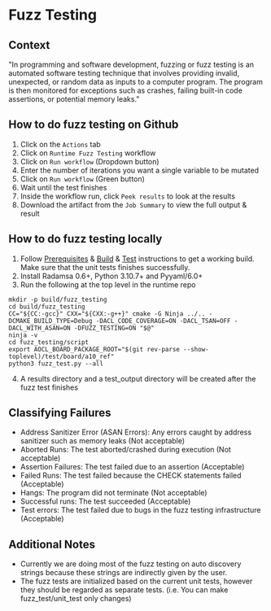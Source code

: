 # Fuzz Testing

## Context
"In programming and software development, fuzzing or fuzz testing is an automated software testing technique that involves providing invalid, unexpected, or random data as inputs to a computer program. The program is then monitored for exceptions such as crashes, failing built-in code assertions, or potential memory leaks."

## How to do fuzz testing on Github 
1. Click on the `Actions` tab
2. Click on `Runtime Fuzz Testing` workflow
3. Click on `Run workflow` (Dropdown button)
4. Enter the number of iterations you want a single variable to be mutated
5. Click on `Run workflow` (Green button)
6. Wait until the test finishes
7. Inside the workflow run, click `Peek results` to look at the results
8. Download the artifact from the `Job Summary` to view the full output & result

## How to do fuzz testing locally 
1. Follow [Prerequisites](https://github.com/intel/fpga-runtime-for-opencl#prerequisites) & [Build](https://github.com/intel/fpga-runtime-for-opencl#building-the-runtime) & [Test](https://github.com/intel/fpga-runtime-for-opencl#building-the-runtime) instructions to get a working build. Make sure that the unit tests finishes successfully.
2. Install Radamsa 0.6+, Python 3.10.7+ and Pyyaml/6.0+
3. Run the following at the top level in the runtime repo
```
mkdir -p build/fuzz_testing
cd build/fuzz_testing
CC="${CC:-gcc}" CXX="${CXX:-g++}" cmake -G Ninja ../.. -DCMAKE_BUILD_TYPE=Debug -DACL_CODE_COVERAGE=ON -DACL_TSAN=OFF -DACL_WITH_ASAN=ON -DFUZZ_TESTING=ON "$@"
ninja -v
cd fuzz_testing/script
export AOCL_BOARD_PACKAGE_ROOT="$(git rev-parse --show-toplevel)/test/board/a10_ref"
python3 fuzz_test.py --all
```
4. A results directory and a test_output directory will be created after the fuzz test finishes

## Classifying Failures
- Address Sanitizer Error (ASAN Errors): Any errors caught by address sanitizer such as memory leaks (Not acceptable)
- Aborted Runs: The test aborted/crashed during execution (Not acceptable)
- Assertion Failures: The test failed due to an assertion (Acceptable)
- Failed Runs: The test failed because the CHECK statements failed (Acceptable)
- Hangs: The program did not terminate (Not acceptable)
- Successful runs: The test succeeded (Acceptable)
- Test errors: The test failed due to bugs in the fuzz testing infrastructure (Acceptable)

## Additional Notes
- Currently we are doing most of the fuzz testing on auto discovery strings because these strings are indirectly given by the user. 
- The fuzz tests are initialized based on the current unit tests, however they should be regarded as separate tests. (i.e. You can make fuzz_test/unit_test only changes)
